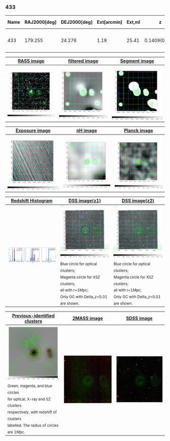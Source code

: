 <div STYLE="page-break-after: always;"></div>

### 433

|Name|RAJ2000[deg]|DEJ2000[deg] |Ext[arcmin]| Ext,ml | z | z_src| C|GC(XSZ,Delta_z<0.01)| GC(OPT,Delta_z<0.01)|GC| R_sig[arcmin] | R500[arcmin] | R500[Mpc]| CRsig[c/s] | CR500[c/s] |L500[1E44 erg/s]|F500[1E-12 erg/s/cm^2]| M500[1E14 Msun]|Tx[keV]|Cnt_sig|Beta|Rc[arcmin]|Comment|Alias|
|---|---|---|---|---|---|------|---|--------|---------|----------|---|---|---|---|---|---|---|---|---|---|---|---|---|---|
|433| 179.255| 24.276| 1.19| 25.41| 0.1409(0.005)| z1, z_xsz| B| F20, MCXC| N, RM, W, Zw| C, F20, MCXC, N, W| 11.238| 6.776| 1.009| 0.206(0.033)| 0.193(0.031)| 2.069(0.217)| 3.898(0.408)| 3.35(0.17)| 4.72(0.15)| 100.3| 0.714(-0.109+0.149)| 2.969(-0.846+0.946)| -| k059|

|[RASS image](../image/433/433_img.pdf)|[filtered image](../image/433/433_fil.pdf)|[Segment image](../image/433/433_seg.pdf)|
|-------------------|--------------------|-------------------|
| <img src="../image/433/433_img.png" width="300">  | <img src="../image/433/433_fil.png" width="300">   | <img src="../image/433/433_seg.png" width="300">  |

|[Exposure image](../image/433/433_mex.pdf)| [nH image](../image/433/433_nh.pdf)| [Planck image](../image/433/433_p.pdf)|
|-------------------|--------------------|-------------------|
|<img src="../image/433/433_mex.png" width="300">   | <img src="../image/433/433_nh.png" width="300">    | <img src="../image/433/433_p.png" width="300"> |

|[Redshift Histogram](../image/433/433_zg.pdf) | [DSS image(z1)](../image/433/433_dss_z1.pdf)      |  [DSS image(z2)](../image/433/433_dss_z2.pdf)    |
|-------------------|--------------------|-------------------|
|<img src="../image/433/433_zg.png" width="300"> |<img src="../image/433/433_dss_z1.png" width="300"> <sub><br>Blue circle for optical clusters; <br>Magenta circle for XSZ clusters; <br>all with r=1Mpc; <br>Only GC with Delta_z<0.01 are shown. </sub>| <img src="../image/433/433_dss_z2.png" width="300"><sub><br>Blue circle for optical clusters; <br>Magenta circle for XSZ clusters; <br>all with r=1Mpc; <br>Only GC with Delta_z<0.01 are shown. </sub> |

|[Previous-identified clusters](../image/433/433_gc.pdf) | [2MASS image](../image/433/433_2mass.pdf)      |[SDSS image](../image/433/433_sdss.pdf)   |
|-------------------|-------------------|-------------------|
|<img src=../image/433/433_gc.png width="300"> <br><sub>Green, magenta, and blue circles <br>for optical, X-ray and SZ clusters <br>respectively, with redshift of clusters <br>labelled. The radius of circles <br>are 1Mpc.</sub>|<img src="../image/433/433_2mass.png" width="300">  | <img src="../image/433/433_sdss.png" width="300">  |




